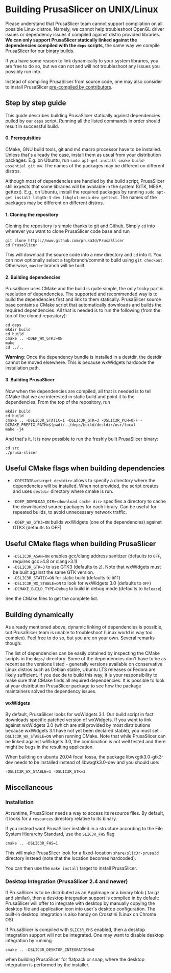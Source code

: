 
# Building PrusaSlicer on UNIX/Linux

Please understand that PrusaSlicer team cannot support compilation on all possible Linux distros. Namely, we cannot help troubleshoot OpenGL driver issues or dependency issues if compiled against distro provided libraries. **We can only support PrusaSlicer statically linked against the dependencies compiled with the `deps` scripts**, the same way we compile PrusaSlicer for our [binary builds](https://github.com/prusa3d/PrusaSlicer/releases).

If you have some reason to link dynamically to your system libraries, you are free to do so, but we can not and will not troubleshoot any issues you possibly run into.

Instead of compiling PrusaSlicer from source code, one may also consider to install PrusaSlicer [pre-compiled by contributors](https://github.com/prusa3d/PrusaSlicer/wiki/PrusaSlicer-on-Linux---binary-distributions).

## Step by step guide

This guide describes building PrusaSlicer statically against dependencies pulled by our `deps` script. Running all the listed commands in order should result in successful build.

#### 0. Prerequisities

CMake, GNU build tools, git and m4 macro processor have to be installed. Unless that's already the case, install them as usual from your distribution packages.  E.g. on Ubuntu, run `sudo apt-get install cmake build-essential git m4`. The names of the packages may be different on different distros.

Although most of dependencies are handled by the build script, PrusaSlicer still expects that some libraries will be available in the system (GTK, MESA, gettext). E.g., on Ubuntu, install the required packages by running `sudo apt-get install libgtk-3-dev libglu1-mesa-dev gettext`. The names of the packages may be different on different distros.

#### 1. Cloning the repository


Cloning the repository is simple thanks to git and Github. Simply `cd` into wherever you want to clone PrusaSlicer code base and run
```
git clone https://www.github.com/prusa3d/PrusaSlicer
cd PrusaSlicer
```
This will download the source code into a new directory and `cd` into it. You can now optionally select a tag/branch/commit to build using `git checkout`. Otherwise, `master` branch will be built.


#### 2. Building dependencies

PrusaSlicer uses CMake and the build is quite simple, the only tricky part is resolution of dependencies. The supported and recommended way is to build the dependencies first and link to them statically. PrusaSlicer source base contains a CMake script that automatically downloads and builds the required dependencies. All that is needed is to run the following (from the top of the cloned repository):

    cd deps
    mkdir build
    cd build
    cmake .. -DDEP_WX_GTK3=ON
    make
    cd ../..


**Warning**: Once the dependency bundle is installed in a destdir, the destdir cannot be moved elsewhere. This is because wxWidgets hardcode the installation path.


#### 3. Building PrusaSlicer

Now when the dependencies are compiled, all that is needed is to tell CMake that we are interested in static build and point it to the dependencies. From the top of the repository, run

    mkdir build
    cd build
    cmake .. -DSLIC3R_STATIC=1 -DSLIC3R_GTK=3 -DSLIC3R_PCH=OFF -DCMAKE_PREFIX_PATH=$(pwd)/../deps/build/destdir/usr/local
    make -j4

And that's it. It is now possible to run the freshly built PrusaSlicer binary:

    cd src
    ./prusa-slicer




## Useful CMake flags when building dependencies

- `-DDESTDIR=<target destdir>` allows to specify a directory where the dependencies will be installed. When not provided, the script creates and uses `destdir` directory where cmake is run.

- `-DDEP_DOWNLOAD_DIR=<download cache dir>` specifies a directory to cache the downloaded source packages for each library. Can be useful for repeated builds, to avoid unnecessary network traffic.

- `-DDEP_WX_GTK3=ON` builds wxWidgets (one of the dependencies) against GTK3 (defaults to OFF)


## Useful CMake flags when building PrusaSlicer
- `-DSLIC3R_ASAN=ON` enables gcc/clang address sanitizer (defaults to `OFF`, requires gcc>4.8 or clang>3.1)
- `-DSLIC3R_GTK=3` to use GTK3 (defaults to `2`). Note that wxWidgets must be built against the same GTK version.
- `-DSLIC3R_STATIC=ON` for static build (defaults to `OFF`)
- `-DSLIC3R_WX_STABLE=ON` to look for wxWidgets 3.0 (defaults to `OFF`)
- `-DCMAKE_BUILD_TYPE=Debug` to build in debug mode (defaults to `Release`)

See the CMake files to get the complete list.



## Building dynamically

As already mentioned above, dynamic linking of dependencies is possible, but PrusaSlicer team is unable to troubleshoot (Linux world is way too complex). Feel free to do so, but you are on your own. Several remarks though:

The list of dependencies can be easily obtained by inspecting the CMake scripts in the `deps/` directory. Some of the dependencies don't have to be as recent as the versions listed - generally versions available on conservative Linux distros such as Debian stable, Ubuntu LTS releases or Fedora are likely sufficient. If you decide to build this way, it is your responsibility to make sure that CMake finds all required dependencies. It is possible to look at your distribution PrusaSlicer package to see how the package maintainers solved the dependency issues.

#### wxWidgets
By default, PrusaSlicer looks for wxWidgets 3.1. Our build script in fact downloads specific patched version of wxWidgets. If you want to link against wxWidgets 3.0 (which are still provided by most distributions because wxWidgets 3.1 have not yet been declared stable), you must set `-DSLIC3R_WX_STABLE=ON` when running CMake. Note that while PrusaSlicer can be linked against wWidgets 3.0, the combination is not well tested and there might be bugs in the resulting application. 

When building on ubuntu 20.04 focal fossa, the package libwxgtk3.0-gtk3-dev needs to be installed instead of libwxgtk3.0-dev and you should use:
```
-DSLIC3R_WX_STABLE=1 -DSLIC3R_GTK=3
``` 

## Miscellaneous

### Installation

At runtime, PrusaSlicer needs a way to access its resource files. By default, it looks for a `resources` directory relative to its binary.

If you instead want PrusaSlicer installed in a structure according to the File System Hierarchy Standard, use the `SLIC3R_FHS` flag

    cmake .. -DSLIC3R_FHS=1

This will make PrusaSlicer look for a fixed-location `share/slic3r-prusa3d` directory instead (note that the location becomes hardcoded).

You can then use the `make install` target to install PrusaSlicer.

### Desktop Integration (PrusaSlicer 2.4 and newer)

If PrusaSlicer is to be distributed as an AppImage or a binary blob (.tar.gz and similar), then a desktop integration support is compiled in by default: PrusaSlicer will offer to integrate with desktop by manually copying the desktop file and application icon into user's desktop configuration. The built-in desktop integration is also handy on Crosstini (Linux on Chrome OS).

If PrusaSlicer is compiled with `SLIC3R_FHS` enabled, then a desktop integration support will not be integrated. One may want to disable desktop integration by running
    
    cmake .. -DSLIC3R_DESKTOP_INTEGRATION=0
    
when building PrusaSlicer for flatpack or snap, where the desktop integration is performed by the installer.
